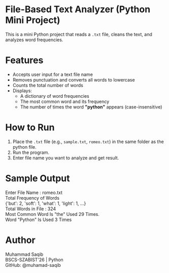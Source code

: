 # File-Based Text Analyzer (Python Mini Project)

This is a mini Python project that reads a `.txt` file, cleans the text, and analyzes word frequencies.

# Features

- Accepts user input for a text file name
- Removes punctuation and converts all words to lowercase
- Counts the total number of words
- Displays:
  - A dictionary of word frequencies
  - The most common word and its frequency
  - The number of times the word **"python"** appears (case-insensitive)

# How to Run

1. Place the `.txt` file (e.g., `sample.txt`, `romeo.txt`) in the same folder as the python file.
2. Run the program.
3. Enter file name you want to analyze and get result.

# Sample Output

Enter File Name : romeo.txt<br>
Total Frequency of Words<br>
{'but': 2, 'soft': 1, 'what': 1, 'light': 1, ...}<br>
Total Words in File : 324<br>
Most Common Word  Is "the" Used 29 Times.<br>
Word "Python" Is Used 3 Times

# Author
Muhammad Saqib<br>
BSCS-SZABIST'26 | Python<br>
GitHub: @muhamad-saqib

